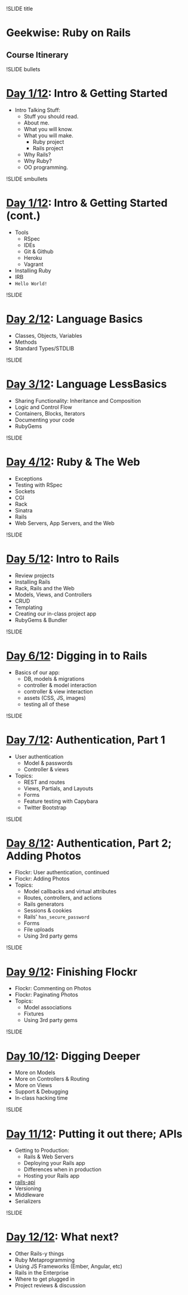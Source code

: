 !SLIDE title
# Geekwise: Ruby on Rails
## Course Itinerary


!SLIDE bullets
# [Day 1/12](d1): Intro & Getting Started

* Intro Talking Stuff:
    * Stuff you should read.
    * About me.
    * What you will know.
    * What you will make.
        * Ruby project
        * Rails project
    * Why Rails?
    * Why Ruby?
    * OO programming.


!SLIDE smbullets
# [Day 1/12](d1): Intro & Getting Started (cont.)

* Tools
    * RSpec
    * IDEs
    * Git & Github
    * Heroku
    * Vagrant
* Installing Ruby
* IRB
* `Hello World!`


!SLIDE
# [Day 2/12](d2): Language Basics

* Classes, Objects, Variables
* Methods
* Standard Types/STDLIB


!SLIDE
# [Day 3/12](d3): Language LessBasics

* Sharing Functionality: Inheritance and Composition
* Logic and Control Flow
* Containers, Blocks, Iterators
* Documenting your code
* RubyGems


!SLIDE
# [Day 4/12](d4): Ruby & The Web

* Exceptions
* Testing with RSpec
* Sockets
* CGI
* Rack
* Sinatra
* Rails
* Web Servers, App Servers, and the Web


!SLIDE
# [Day 5/12](d5): Intro to Rails

* Review projects
* Installing Rails
* Rack, Rails and the Web
* Models, Views, and Controllers
* CRUD
* Templating
* Creating our in-class project app
* RubyGems & Bundler


!SLIDE
# [Day 6/12](d6): Digging in to Rails

* Basics of our app:
    * DB, models & migrations
    * controller & model interaction
    * controller & view interaction
    * assets (CSS, JS, images)
    * testing all of these


!SLIDE
# [Day 7/12](d7): Authentication, Part 1

* User authentication
    * Model & passwords
    * Controller & views
* Topics:
    * REST and routes
    * Views, Partials, and Layouts
    * Forms
    * Feature testing with Capybara
    * Twitter Bootstrap

!SLIDE
# [Day 8/12](d8): Authentication, Part 2; Adding Photos

* Flockr: User authentication, continued
* Flockr: Adding Photos
* Topics:
    * Model callbacks and virtual attributes
    * Routes, controllers, and actions
    * Rails generators
    * Sessions & cookies
    * Rails' `has_secure_password`
    * Forms
    * File uploads
    * Using 3rd party gems


!SLIDE
# [Day 9/12](d9): Finishing Flockr

* Flockr: Commenting on Photos
* Flockr: Paginating Photos
* Topics:
    * Model associations
    * Fixtures
    * Using 3rd party gems


!SLIDE
# [Day 10/12](d10): Digging Deeper

* More on Models
* More on Controllers & Routing
* More on Views
* Support & Debugging
* In-class hacking time


!SLIDE
# [Day 11/12](d11): Putting it out there; APIs

* Getting to Production:
    * Rails & Web Servers
    * Deploying your Rails app
    * Differences when in production
    * Hosting your Rails app
* [rails-api](https://github.com/rails-api/rails-api)
* Versioning
* Middleware
* Serializers


!SLIDE
# [Day 12/12](d12): What next?

* Other Rails-y things
* Ruby Metaprogramming
* Using JS Frameworks (Ember, Angular, etc)
* Rails in the Enterprise
* Where to get plugged in
* Project reviews & discussion
